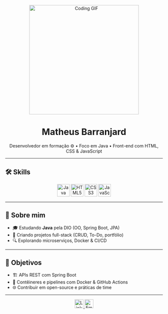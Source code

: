 <p align="center">
  <img src="https://media4.giphy.com/media/v1.Y2lkPTc5MGI3NjExbmdmbWV5cWRhMXI3cTJ1b2ZiMG05NnE5eXB0aGRoMW15dWx4OTA3dCZlcD12MV9pbnRlcm5hbF9naWZfYnlfaWQmY3Q9Zw/C2L2bXRnv2chSO1mAH/giphy.gif" alt="Coding GIF" width="350"/>
</p>

<h1 align="center">Matheus Barranjard</h1>

<p align="center">
  Desenvolvedor em formação ⚙️ • Foco em Java • Front-end com HTML, CSS & JavaScript
</p>

---

## 🛠️ Skills

<p align="center">
  <img src="https://cdn.jsdelivr.net/gh/devicons/devicon/icons/java/java-original.svg" alt="Java" width="40" height="40"/>
  <img src="https://cdn.jsdelivr.net/gh/devicons/devicon/icons/html5/html5-original.svg" alt="HTML5" width="40" height="40"/>
  <img src="https://cdn.jsdelivr.net/gh/devicons/devicon/icons/css3/css3-original.svg" alt="CSS3" width="40" height="40"/>
  <img src="https://cdn.jsdelivr.net/gh/devicons/devicon/icons/javascript/javascript-original.svg" alt="JavaScript" width="40" height="40"/>
</p>

---

## 🚀 Sobre mim

- 🎓 Estudando **Java** pela DIO (OO, Spring Boot, JPA)  
- 🌱 Criando projetos full-stack (CRUD, To-Do, portfólio)  
- 🔍 Explorando microserviços, Docker & CI/CD  

---

## 🎯 Objetivos

- 🏗️ APIs REST com Spring Boot  
- 🤖 Contêineres e pipelines com Docker & GitHub Actions  
- 🌐 Contribuir em open-source e práticas de time  

---

<p align="center">
  <a href="https://www.linkedin.com/in/matheus-barranjard/">
    <img src="https://img.shields.io/badge/LinkedIn-0A66C2?style=flat&logo=linkedin&logoColor=white" alt="LinkedIn" height="28"/>
  </a>
  <a href="mailto:Barranjardm@gmail.com">
    <img src="https://img.shields.io/badge/Email-D14836?style=flat&logo=gmail&logoColor=white" alt="Email" height="28"/>
  </a>
</p>
